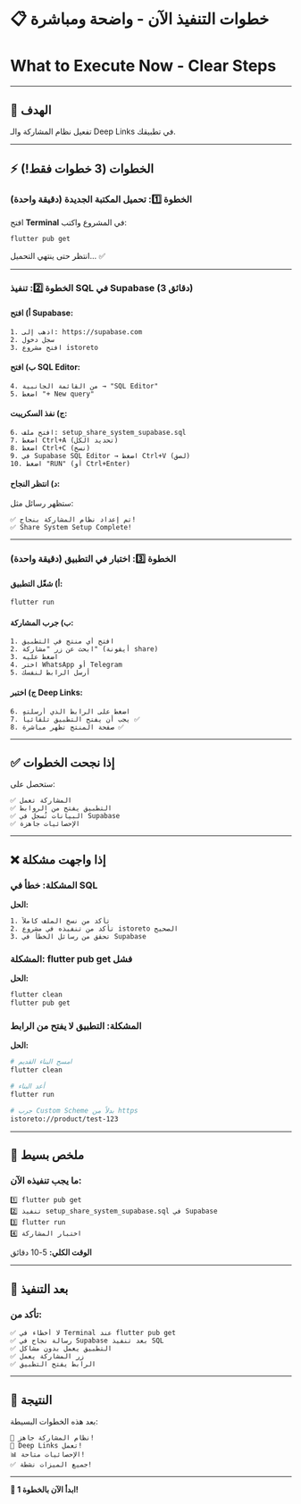 # 📋 خطوات التنفيذ الآن - واضحة ومباشرة
# What to Execute Now - Clear Steps

---

## 🎯 الهدف

تفعيل نظام المشاركة والـ Deep Links في تطبيقك.

---

## ⚡ الخطوات (3 خطوات فقط!)

### الخطوة 1️⃣: تحميل المكتبة الجديدة (دقيقة واحدة)

افتح **Terminal** في المشروع واكتب:

```bash
flutter pub get
```

انتظر حتى ينتهي التحميل... ✅

---

### الخطوة 2️⃣: تنفيذ SQL في Supabase (3 دقائق)

#### أ) افتح Supabase:

```
1. اذهب إلى: https://supabase.com
2. سجل دخول
3. افتح مشروع istoreto
```

#### ب) افتح SQL Editor:

```
4. من القائمة الجانبية → "SQL Editor"
5. اضغط "+ New query"
```

#### ج) نفذ السكريبت:

```
6. افتح ملف: setup_share_system_supabase.sql
7. اضغط Ctrl+A (تحديد الكل)
8. اضغط Ctrl+C (نسخ)
9. في Supabase SQL Editor → اضغط Ctrl+V (لصق)
10. اضغط "RUN" (أو Ctrl+Enter)
```

#### د) انتظر النجاح:

ستظهر رسائل مثل:
```
✅ تم إعداد نظام المشاركة بنجاح!
✅ Share System Setup Complete!
```

---

### الخطوة 3️⃣: اختبار في التطبيق (دقيقة واحدة)

#### أ) شغّل التطبيق:

```bash
flutter run
```

#### ب) جرب المشاركة:

```
1. افتح أي منتج في التطبيق
2. ابحث عن زر "مشاركة" (أيقونة share)
3. اضغط عليه
4. اختر WhatsApp أو Telegram
5. أرسل الرابط لنفسك
```

#### ج) اختبر Deep Links:

```
6. اضغط على الرابط الذي أرسلته
7. يجب أن يفتح التطبيق تلقائياً ✅
8. صفحة المنتج تظهر مباشرة ✅
```

---

## ✅ إذا نجحت الخطوات

ستحصل على:
```
✅ المشاركة تعمل
✅ التطبيق يفتح من الروابط
✅ البيانات تُسجل في Supabase
✅ الإحصائيات جاهزة
```

---

## ❌ إذا واجهت مشكلة

### المشكلة: خطأ في SQL

**الحل:**
```
1. تأكد من نسخ الملف كاملاً
2. تأكد من تنفيذه في مشروع istoreto الصحيح
3. تحقق من رسائل الخطأ في Supabase
```

### المشكلة: flutter pub get فشل

**الحل:**
```bash
flutter clean
flutter pub get
```

### المشكلة: التطبيق لا يفتح من الرابط

**الحل:**
```bash
# امسح البناء القديم
flutter clean

# أعد البناء
flutter run

# جرب Custom Scheme بدلاً من https
istoreto://product/test-123
```

---

## 🎯 ملخص بسيط

### ما يجب تنفيذه الآن:

```
1️⃣ flutter pub get
2️⃣ تنفيذ setup_share_system_supabase.sql في Supabase
3️⃣ flutter run
4️⃣ اختبار المشاركة
```

**الوقت الكلي:** 5-10 دقائق

---

## 📝 بعد التنفيذ

### تأكد من:

```
✅ لا أخطاء في Terminal عند flutter pub get
✅ رسالة نجاح في Supabase بعد تنفيذ SQL
✅ التطبيق يعمل بدون مشاكل
✅ زر المشاركة يعمل
✅ الرابط يفتح التطبيق
```

---

## 🎉 النتيجة

بعد هذه الخطوات البسيطة:

```
🎊 نظام المشاركة جاهز!
🔗 Deep Links تعمل!
📊 الإحصائيات متاحة!
✅ جميع الميزات نشطة!
```

---

**🚀 ابدأ الآن بالخطوة 1!**


